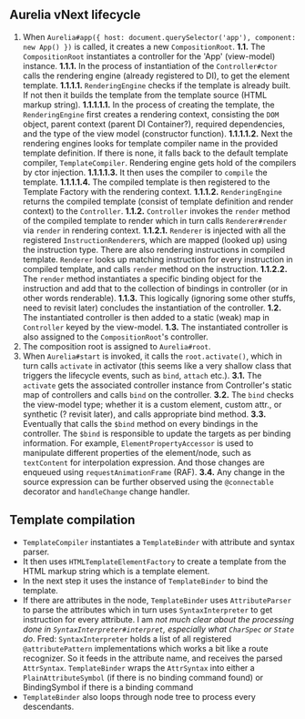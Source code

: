 ## Aurelia vNext lifecycle

1. When `Aurelia#app({ host: document.querySelector('app'), component: new App() })` is called, it creates a new `CompositionRoot`.
  **1.1.** The `CompositionRoot` instantiates a controller for the 'App' (view-model) instance.
    **1.1.1.** In the process of instantiation of the `Controller#ctor` calls the rendering engine (already registered to DI), to get the element template.
      **1.1.1.1.** `RenderingEngine` checks if the template is already built. If not then it builds the template from the template source (HTML markup string).
        **1.1.1.1.1.** In the process of creating the template, the `RenderingEngine` first creates a rendering context, consisting the `DOM` object, parent context (parent DI Container?), required dependencies, and the type of the view model (constructor function).
        **1.1.1.1.2.** Next the rendering engines looks for template compiler name in the provided template definition. If there is none, it falls back to the default template compiler, `TemplateCompiler`. Rendering engine gets hold of the compilers by ctor injection.
        **1.1.1.1.3.** It then uses the compiler to `compile` the template.
        **1.1.1.1.4.** The compiled template is then registered to the Template Factory with the rendering context.
      **1.1.1.2.** `RenderingEngine` returns the compiled template (consist of template definition and render context) to the `Controller`.
    **1.1.2.** `Controller` invokes the `render` method of the compiled template to render which in turn calls `Renderer#render` via `render` in rendering context.
      **1.1.2.1.** `Renderer` is injected with all the registered `InstructionRenderer`s, which are mapped (looked up) using the instruction type. There are also rendering instructions in compiled template. `Renderer` looks up matching instruction for every instruction in compiled template, and calls `render` method on the instruction.
      **1.1.2.2.** The `render` method instantiates a specific binding object for the instruction and add that to the collection of bindings in controller (or in other words renderable).
    **1.1.3.** This logically (ignoring some other stuffs, need to revisit later) concludes the instantiation of the controller.
  **1.2.** The instantiated controller is then added to a static (weak) map in `Controller` keyed by the view-model.
  **1.3.** The instantiated controller is also assigned to the `CompositionRoot`'s controller.
2. The composition root is assigned to `Aurelia#root`.
3. When `Aurelia#start` is invoked, it calls the `root.activate()`, which in turn calls `activate` in activator (this seems like a very shallow class that triggers the lifecycle events, such as `bind`, `attach` etc.).
  **3.1.** The `activate` gets the associated controller instance from Controller's static map of controllers and calls `bind` on the controller.
  **3.2.** The `bind` checks the view-model type; whether it is a custom element, custom attr., or synthetic (? revisit later), and calls appropriate bind method.
  **3.3.** Eventually that calls the `$bind` method on every bindings in the controller. The `$bind` is responsible to update the targets as per binding information. For example, `ElementPropertyAccessor` is used to manipulate different properties of the element/node, such as `textContent` for interpolation expression. And those changes are enqueued using `requestAnimationFrame` (RAF).
  **3.4.** Any change in the source expression can be further observed using the `@connectable` decorator and `handleChange` change handler.

## Template compilation
- `TemplateCompiler` instantiates a `TemplateBinder` with attribute and syntax parser.
- It then uses `HTMLTemplateElementFactory` to create a template from the HTML markup string which is a template element.
- In the next step it uses the instance of `TemplateBinder` to bind the template.
- If there are attributes in the node, `TemplateBinder` uses `AttributeParser` to parse the attributes which in turn uses `SyntaxInterpreter` to get instruction for every attribute. I am *not much clear about the processing done in `SyntaxInterpreter#interpret`, especially what `CharSpec` or `State` do*. Fred: `SyntaxInterpreter` holds a list of all registered `@attributePattern` implementations which works a bit like a route recognizer. So it feeds in the attribute name, and receives the parsed `AttrSyntax`. `TemplateBinder` wraps the `AttrSyntax` into either a `PlainAttributeSymbol` (if there is no binding command found) or BindingSymbol if there is a binding command
- `TemplateBinder` also loops through node tree to process every descendants.
